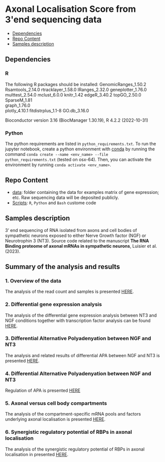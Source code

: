# Axonal Localisation Score from 3'end sequencing data


-   [Dependencies](#Dependencies)
-   [Repo Content](#Repo-Content)
-   [Samples description](#Samples_description)

## Dependencies
### R
The following R packages should be installed:
GenomicRanges_1.50.2
Rsamtools_2.14.0
rtracklayer_1.58.0
IRanges_2.32.0
geneplotter_1.76.0
multtest_2.54.0
mclust_6.0.0
knitr_1.42
edgeR_3.40.2
topGO_2.50.0         
SparseM_1.81         
graph_1.76.0         
plotly_4.10.1
fitdistrplus_1.1-8
GO.db_3.16.0 

Bioconductor version 3.16 (BiocManager 1.30.19), R 4.2.2 (2022-10-31)

### Python
The python requirements are listed in `python_requirements.txt`. 
To run the jupyter notebook, create a python environment with [conda](https://docs.conda.io/en/latest/) by running the command `conda create --name <env_name> --file python_requirements.txt` (tested on osx-64). Then, you can activate the environment by running `conda activate <env_name>`.


## Repo Content
* [data](./data): folder containing the data for examples matrix of gene expression; etc. Raw sequencing data will be deposited publicly.
* [Scripts](./scripts): `R`, `Python` and `Bash` custome code

## Samples description
3’ end sequencing of RNA isolated from axons and cell bodies of sympathetic neurons exposed to either Nerve Growth factor (NGF) or Neurotrophin 3 (NT3). 
Source code related to the manuscript **The RNA Binding proteome of axonal mRNAs in sympathetic neurons**, Luisier et al. (2023).

## Summary of the analysis and results

### 1. Overview of the data
The analysis of the read count and samples is presented [HERE](https://htmlpreview.github.io/?https://github.com/RLuisier/AxonLoc/blob/main/1_overview_data.html).

### 2. Differential gene expression analysis
The analysis of the differential gene expression analysis between NT3 and NGF conditions together with transcription factor analysis can be found [HERE](https://htmlpreview.github.io/?https://github.com/RLuisier/AxonLoc/blob/main/DGE_cell_body.html).


### 3. Differential Alternative Polyadenyation between NGF and NT3
The analysis and related results of differential APA between NGF and NT3 is presented [HERE](https://htmlpreview.github.io/?https://github.com/RLuisier/AxonLoc/blob/main/Differential_APA_CB.html).

### 4. Differential Alternative Polyadenyation between NGF and NT3
Regulation of APA is presented [HERE](https://htmlpreview.github.io/?https://github.com/RLuisier/AxonLoc/blob/main/Regulation_APA.html)

### 5. Axonal versus cell body compartments
The analysis of the compartment-specific mRNA pools and factors underlying axonal localisation is presented [HERE](https://htmlpreview.github.io/?https://github.com/RLuisier/AxonLoc/blob/main/Analysis_compartment.html).

### 6. Synergistic regulatory potential of RBPs in axonal localisation
The analysis of the synergistic regulatory potential of RBPs in axonal localisation in presented [HERE](https://htmlpreview.github.io/?https://github.com/RLuisier/AxonLoc/blob/main/6_RBP_regulome_localisation.html).












